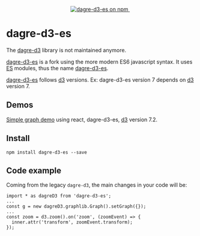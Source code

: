 <p align="center">
  <a href="https://www.npmjs.com/dagre-d3-es">
    <img src="https://img.shields.io/npm/v/dagre-d3-es.svg?logo=npm&logoColor=fff&label=NPM+package&color=limegreen" alt="dagre-d3-es on npm" />
  </a>&nbsp;
</p>

# dagre-d3-es

The [dagre-d3](https://github.com/dagrejs) library is not maintained anymore.

[dagre-d3-es](https://www.npmjs.com/package/dagre-d3-es) is a fork using the more modern ES6 javascript syntax.
It uses [ES](https://262.ecma-international.org/6.0/) modules, thus the name [dagre-d3-es](https://www.npmjs.com/package/dagre-d3-es).

[dagre-d3-es](https://www.npmjs.com/package/dagre-d3-es) follows [d3](https://www.npmjs.com/package/d3) versions. Ex: dagre-d3-es version 7 depends on [d3](https://www.npmjs.com/package/d3) version 7.

## Demos

[Simple graph demo](https://codesandbox.io/s/dagre-d3-es-tree-9ywg9) using react, dagre-d3-es, [d3](https://www.npmjs.com/package/d3) version 7.2.

## Install

```
npm install dagre-d3-es --save
```

## Code example

Coming from the legacy `dagre-d3`, the main changes in your code will be:

```
import * as dagreD3 from 'dagre-d3-es';
...
const g = new dagreD3.graphlib.Graph().setGraph({});
...
const zoom = d3.zoom().on('zoom', (zoomEvent) => {
  inner.attr('transform', zoomEvent.transform);
});

```
